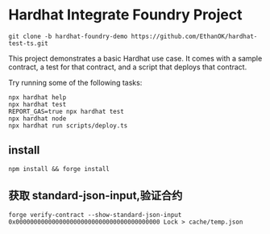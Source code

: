 # Hardhat Integrate Foundry Project

```
git clone -b hardhat-foundry-demo https://github.com/EthanOK/hardhat-test-ts.git
```

This project demonstrates a basic Hardhat use case. It comes with a sample contract, a test for that contract, and a script that deploys that contract.

Try running some of the following tasks:

```shell
npx hardhat help
npx hardhat test
REPORT_GAS=true npx hardhat test
npx hardhat node
npx hardhat run scripts/deploy.ts
```

## install

```shell
npm install && forge install
```

## 获取 standard-json-input,验证合约

`forge verify-contract --show-standard-json-input 0x0000000000000000000000000000000000000000 Lock > cache/temp.json`

